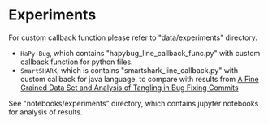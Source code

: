 # Experiments

For custom callback function please refer to "data/experiments" directory.

- `HaPy-Bug`, which contains "hapybug_line_callback_func.py" with custom callback function for python files.
- `SmartSHARK`, which is contains "smartshark_line_callback.py" with custom callback for java language, to compare with results from [A Fine Grained Data Set and Analysis of Tangling in Bug Fixing Commits]

See "notebooks/experiments" directory, which contains jupyter notebooks for analysis of results.

[A Fine Grained Data Set and Analysis of Tangling in Bug Fixing Commits]: https://doi.org/10.1007/s10664-021-10083-5
